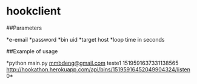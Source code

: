 # hookclient

##Parameters

  *e-email
  *password
  *bin uid
  *target host
  *loop time in seconds

##Example of usage

\*python main.py mmbdeng@gmail.com teste1 1519591637331138565 http://hookathon.herokuapp.com/api/bins/15195916452049904324/listen 0\*
